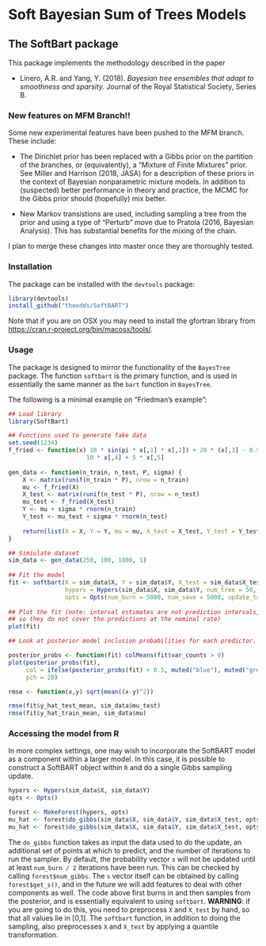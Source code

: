 Soft Bayesian Sum of Trees Models
================

## The SoftBart package

This package implements the methodology described in the paper

  - Linero, A.R. and Yang, Y. (2018). *Bayesian tree ensembles that
    adapt to smoothness and sparsity.* Journal of the Royal Statistical
    Society, Series B.

### New features on MFM Branch\!\!

Some new experimental features have been pushed to the MFM branch. These
include:

  - The Dirichlet prior has been replaced with a Gibbs prior on the
    partition of the branches, or (equivalently), a “Mixture of Finite
    Mixtures” prior. See Miller and Harrison (2018, JASA) for a
    description of these priors in the context of Bayesian nonparametric
    mixture models. In addition to (suspected) better performance in
    theory and practice, the MCMC for the Gibbs prior should (hopefully)
    mix better.

  - New Markov transistions are used, including sampling a tree from the
    prior and using a type of “Perturb” move due to Pratola (2016,
    Bayesian Analysis). This has substantial benefits for the mixing of
    the chain.

I plan to merge these changes into master once they are thoroughly
tested.

### Installation

The package can be installed with the `devtools` package:

``` r
library(devtools)
install_github("theodds/SoftBART")
```

Note that if you are on OSX you may need to install the gfortran library
from <https://cran.r-project.org/bin/macosx/tools/>.

### Usage

The package is designed to mirror the functionality of the `BayesTree`
package. The function `softbart` is the primary function, and is used in
essentially the same manner as the `bart` function in `BayesTree`.

The following is a minimal example on “Friedman’s example”:

``` r
## Load library
library(SoftBart)

## Functions used to generate fake data
set.seed(1234)
f_fried <- function(x) 10 * sin(pi * x[,1] * x[,2]) + 20 * (x[,3] - 0.5)^2 + 
                      10 * x[,4] + 5 * x[,5]
    
gen_data <- function(n_train, n_test, P, sigma) {
    X <- matrix(runif(n_train * P), nrow = n_train)
    mu <- f_fried(X)
    X_test <- matrix(runif(n_test * P), nrow = n_test)
    mu_test <- f_fried(X_test)
    Y <- mu + sigma * rnorm(n_train)
    Y_test <- mu_test + sigma * rnorm(n_test)
        
    return(list(X = X, Y = Y, mu = mu, X_test = X_test, Y_test = Y_test, mu_test = mu_test))
}

## Simiulate dataset
sim_data <- gen_data(250, 100, 1000, 1)
    
## Fit the model
fit <- softbart(X = sim_data$X, Y = sim_data$Y, X_test = sim_data$X_test, 
                hypers = Hypers(sim_data$X, sim_data$Y, num_tree = 50, temperature = 1),
                opts = Opts(num_burn = 5000, num_save = 5000, update_tau = TRUE))
    
## Plot the fit (note: interval estimates are not prediction intervals, 
## so they do not cover the predictions at the nominal rate)
plot(fit)

## Look at posterior model inclusion probabilities for each predictor. 

posterior_probs <- function(fit) colMeans(fit$var_counts > 0)
plot(posterior_probs(fit), 
     col = ifelse(posterior_probs(fit) > 0.5, muted("blue"), muted("green")), 
     pch = 20)

rmse <- function(x,y) sqrt(mean((x-y)^2))

rmse(fit$y_hat_test_mean, sim_data$mu_test)
rmse(fit$y_hat_train_mean, sim_data$mu)
```

### Accessing the model from R

In more complex settings, one may wish to incorporate the SoftBART model
as a component within a larger model. In this case, it is possible to
construct a SoftBART object within `R` and do a single Gibbs sampling
update.

``` r
hypers <- Hypers(sim_data$X, sim_data$Y)
opts <- Opts()

forest <- MakeForest(hypers, opts)
mu_hat <- forest$do_gibbs(sim_data$X, sim_data$Y, sim_data$X_test, opts$num_burn)
mu_hat <- forest$do_gibbs(sim_data$X, sim_data$Y, sim_data$X_test, opts$num_save)
```

The `do_gibbs` function takes as input the data used to do the update,
an additional set of points at which to predict, and the number of
iterations to run the sampler. By default, the probability vector `s`
will not be updated until at least `num_burn / 2` iterations have been
run. This can be checked by calling `forest$num_gibbs`. The `s` vector
itself can be obtained by calling `forest$get_s()`, and in the future we
will add features to deal with other components as well. The code above
first burns in and then samples from the posterior, and is essentially
equivalent to using `softbart`. **WARNING**: if you are going to do
this, you need to preprocess `X` and `X_test` by hand, so that all
values lie in \[0,1\]. The `softbart` function, in addition to doing the
sampling, also preprocesses `X` and `X_test` by applying a quantile
transformation.
